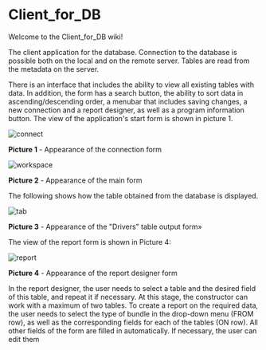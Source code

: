 # Client_for_DB
Welcome to the Client_for_DB wiki!

The client application for the database. Connection to the database is possible both on the local and on the remote server. Tables are read from the metadata on the server.

There is an interface that includes the ability to view all existing tables with data. In addition, the form has a search button, the ability to sort data in ascending/descending order, a menubar that includes saving changes, a new connection and a report designer, as well as a program information button. The view of the application's start form is shown in picture 1.

![connect](https://user-images.githubusercontent.com/8268783/120997427-9eeda000-c7a0-11eb-9687-6a6a15980236.png)

**Picture 1** - Appearance of the connection form

![workspace](https://user-images.githubusercontent.com/8268783/120997554-bdec3200-c7a0-11eb-8904-d1c984e00715.png)

**Picture 2** - Appearance of the main form

The following shows how the table obtained from the database is displayed.

![tab](https://user-images.githubusercontent.com/8268783/120997581-c47aa980-c7a0-11eb-89bc-e4289eff0093.png)

**Picture 3** - Appearance of the "Drivers" table output form»

The view of the report form is shown in Picture 4:

![report](https://user-images.githubusercontent.com/8268783/120997609-c9d7f400-c7a0-11eb-90f3-bcc35931e249.png)

**Picture 4** - Appearance of the report designer form

In the report designer, the user needs to select a table and the desired field of this table, and repeat it if necessary. At this stage, the constructor can work with a maximum of two tables. To create a report on the required data, the user needs to select the type of bundle in the drop-down menu (FROM row), as well as the corresponding fields for each of the tables (ON row). All other fields of the form are filled in automatically. If necessary, the user can edit them
